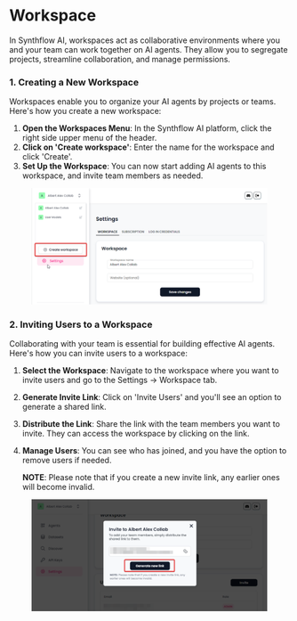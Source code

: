 # Workspace

In Synthflow AI, workspaces act as collaborative environments where you and your team can work together on AI agents. They allow you to segregate projects, streamline collaboration, and manage permissions.

### 1. Creating a New Workspace

Workspaces enable you to organize your AI agents by projects or teams. Here's how you create a new workspace:

1. **Open the Workspaces Menu**: In the Synthflow AI platform, click the right side upper menu of the header.
2. **Click on 'Create workspace'**: Enter the name for the workspace and click 'Create'.
3. **Set Up the Workspace**: You can now start adding AI agents to this workspace, and invite team members as needed.

<figure><img src="../.gitbook/assets/WPxGwm2phM.png" alt=""><figcaption></figcaption></figure>

### 2. Inviting Users to a Workspace

Collaborating with your team is essential for building effective AI agents. Here's how you can invite users to a workspace:

1. **Select the Workspace**: Navigate to the workspace where you want to invite users and go to the Settings -> Workspace tab.
2. **Generate Invite Link**: Click on 'Invite Users' and you'll see an option to generate a shared link.
3. **Distribute the Link**: Share the link with the team members you want to invite. They can access the workspace by clicking on the link.
4.  **Manage Users**: You can see who has joined, and you have the option to remove users if needed.

    **NOTE**: Please note that if you create a new invite link, any earlier ones will become invalid.

<figure><img src="../.gitbook/assets/chrome_cIONa6qNzY.png" alt=""><figcaption></figcaption></figure>

